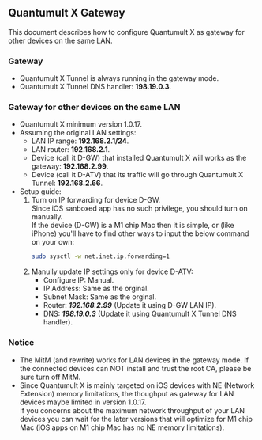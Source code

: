 ## Quantumult X Gateway
This document describes how to configure Quantumult X as gateway for other devices on the same LAN.

### Gateway
* Quantumult X Tunnel is always running in the gateway mode.
* Quantumult X Tunnel DNS handler: **198.19.0.3**.

### Gateway for other devices on the same LAN
* Quantumult X minimum version 1.0.17.
* Assuming the original LAN settings:
  * LAN IP range: **192.168.2.1/24**.
  * LAN router: **192.168.2.1**.
  * Device (call it D-GW) that installed Quantumult X will works as the gateway: **192.168.2.99**.
  * Device (call it D-ATV) that its traffic will go through Quantumult X Tunnel: **192.168.2.66**.
* Setup guide:
  1. Turn on IP forwarding for device D-GW.  
Since iOS sanboxed app has no such privilege, you should turn on manually.  
If the device (D-GW) is a M1 chip Mac then it is simple, or (like iPhone) you'll have to find other ways to input the below command on your own:
     ```bash
     sudo sysctl -w net.inet.ip.forwarding=1
     ```
  2. Manully update IP settings only for device D-ATV:
     * Configure IP: Manual.
     * IP Address: Same as the orginal.
     * Subnet Mask: Same as the orginal.
     * Router: ***192.168.2.99*** (Update it using D-GW LAN IP).
     * DNS: ***198.19.0.3*** (Update it using Quantumult X Tunnel DNS handler).

### Notice
* The MitM (and rewrite) works for LAN devices in the gateway mode. If the connected devices can NOT install and trust the root CA, please be sure turn off MitM.
* Since Quantumult X is mainly targeted on iOS devices with NE (Network Extension) memory limitations, the thoughput as gateway for LAN devices maybe limited in version 1.0.17.  
If you concerns about the maximum network throughput of your LAN devices you can wait for the later versions that will optimize for M1 chip Mac (iOS apps on M1 chip Mac has no NE memory limitations).
